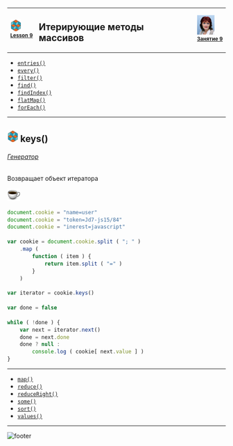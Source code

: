 [footer]: https://github.com/garevna/js-course/raw/master/images/a-level-ico.png?raw=true
[me]: https://raw.githubusercontent.com/garevna/a-level-js-lessons/master/ico/myPhoto-40.png "Ⓒ Irina Fylyppova ( garevna ) 2019"
[ico20]: https://raw.githubusercontent.com/garevna/a-level-js-lessons/master/ico/a-level-20.png
[ico25]: https://raw.githubusercontent.com/garevna/a-level-js-lessons/master/ico/a-level-25.png
[hw-30]: https://raw.githubusercontent.com/garevna/a-level-js-lessons/master/ico/briefcase-30.png
[cap-30]: https://raw.githubusercontent.com/garevna/a-level-js-lessons/master/ico/coffee-30.png
[warn-25]: https://raw.githubusercontent.com/garevna/a-level-js-lessons/master/ico/warning-25.png
[link-25]: https://raw.githubusercontent.com/garevna/a-level-js-lessons/master/ico/link-25.png
[err-20]: https://raw.githubusercontent.com/garevna/a-level-js-lessons/master/ico/no_entry-20.png
[err-25]: https://raw.githubusercontent.com/garevna/a-level-js-lessons/master/ico/no_entry-25.png
[err-30]: https://raw.githubusercontent.com/garevna/a-level-js-lessons/master/ico/no_entry-30.png

<table><tr><td width="50">

![ico25] <br/><sup>[**Lesson&nbsp;9**](../lessons/lesson-09.md)</sup>
  </td>
  <td width="800"><h2>Итерирующие методы массивов</h2></td>
  <td>

  ![me] <br/><sup>[**Занятие&nbsp;9**](../lessons/lesson-09.md)</sup></td>
</tr></table>

* [`entries()`](Array.prototype.entries.md)
* [`every()`](Array.prototype.every.md)
* [`filter()`](Array.prototype.filter.md)
* [`find()`](Array.prototype.find.md)
* [`findIndex()`](Array.prototype.findIndex.md)
* [`flatMap()`](Array.prototype.flatMap.md)
* [`forEach()`](Array.prototype.forEach.md)

___________________________________________________________________

## ![ico25] keys()

###### [Генератор](generators-and-iterators)

Возвращает объект итератора

![cap-30]

```javascript
document.cookie = "name=user"
document.cookie = "token=Jd7-js15/84"
document.cookie = "inerest=javascript"

var cookie = document.cookie.split ( "; " )
    .map (
        function ( item ) {
            return item.split ( "=" )
        }
    )

var iterator = cookie.keys()

var done = false

while ( !done ) {
    var next = iterator.next()
    done = next.done
    done ? null :
        console.log ( cookie[ next.value ] )
}
```

___________________________________________________________________

* [`map()`](Array.prototype.map.md)
* [`reduce()`](Array.prototype.reduce.md)
* [`reduceRight()`](Array.prototype.reduceRight.md)
* [`some()`](Array.prototype.some.md)
* [`sort()`](Array.prototype.sort.md)
* [`values()`](Array.prototype.values.md)

_________________________________________________________________________

![footer]
